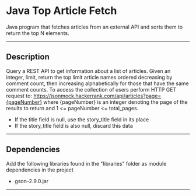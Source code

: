 # Java Top Article Fetch
Java program that fetches articles from an external API and sorts them to return the top N elements.

----------

## Description

Query a REST API to get information about a list of articles.
Given an integer, limit, return the top limit article names ordered decreasing by comment count, then increasing alphabetically for those that have the same comment counts.
To access the collection of users perform HTTP GET request to: https://jsonmock.hackerrank.com/api/articles?page={pageNumber} where {pageNumber} is an integer denoting the page of the results to return and 1 <= pageNumber <= total_pages.
- If the title field is null, use the story_title field in its place
- If the story_title field is also null, discard this data

----------

## Dependencies

Add the following libraries found in the "libraries" folder as module dependencies in the project
- gson-2.9.0.jar

----------

